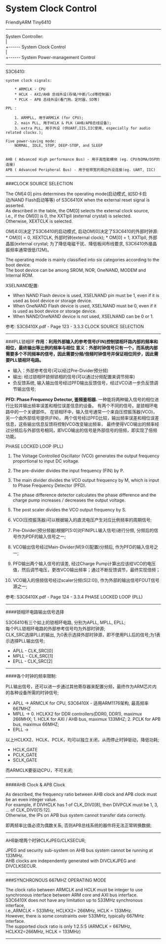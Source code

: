 System Clock Control
=======================

FriendlyARM Tiny6410

----------------------------------
        
System Controller:         
	|              
	+------ System Clock Control           
	|          
	+------ System Power-management Control           
             
---------------------------------         

S3C6410:          

	system clock signals:          

		* ARMCLK - CPU
		* HCLK - AXI/AHB 总线外设(存储/中断/lcd等控制器)
		* PCLK - APB 总线外设(看门狗，定时器，SD等)

	PPL : 

		1. ARMPLL, 用于ARMCLK (for CPU); 
		2. main PLL, 用于HCLK & PLK (AHB/APB总线设备);
		3. extra PLL, 用于外设 (供UART,IIS,IIC使用, especially for audio related clocks.); 
	
	Five power-saving mode:    	
		NORMAL, IDLE, STOP, DEEP-STOP, and SLEEP
		

	AHB ( Advanced High performance Bus) - 用于高性能模块 (eg. CPU与DMA/DSP的连接)
	APB ( Advanced Peripheral Bus) - 用于低带宽的周边外设连接(eg. UART, IIC)

---------------------------------         
###CLOCK SOURCE SELECTION

The OM[4:0] pins determines the operating mode(启动模式, 如SD卡启动/NAND Flash启动等等) of S3C6410X when the external reset signal is asserted.   
As described in the table, the OM[0] selects the external clock source,   
i.e., if the OM[0] is 0, the XXTIpll (external crystal) is selected.  
Otherwise, XEXTCLK is selected.  

OM[4:0]决定了S3C6410的启动模式, 启动OM[0]决定了S3C6410的外部时钟源:  
	* OM[0] = 0, XEXTCLK, 外部时钟(external clock);
	* OM[0] = 1, XXTIpll, 外部晶振(external crystal;
为了降低电磁干扰、降低板间布线要求, S3C6410外接晶振频率通常很低(12M)。

The operating mode is mainly classified into six categories according to the boot device.    
The boot device can be among SROM, NOR, OneNAND, MODEM and Internal ROM.    

XSELNAND配置:   
* When NAND Flash device is used, XSELNAND pin must be 1, even if it is used as boot device or storage device.   
* When OneNAND Flash device is used, XSELNAND must be 0, even if it is used as boot device or storage device.   
* When NAND/OneNAND device is not used, XSELNAND can be 0 or 1.

参考: S3C6410X.pdf - Page 123 - 3.3.3 CLOCK SOURCE SELECTION

---------------------------------         
###PLL锁相环
**作用：利用外部输入的参考信号(FIN)控制锁相环路内部的频率和相位，最终输出等比例的频率与相位**
**意义：外部时钟信号只有一个，而系统内部需要多个不同频率的信号，因此需要分频/倍频时钟信号并保证相位同步，因此需要PLL锁相环电路。**

* 输入：外部参考信号(可以经过Pre-Divider预分频)
* 输出: 经过锁相环锁频锁相的信号(可以通过分频配置来调节频率)
* 负反馈系统, 输入输出信号经过PFD输出反馈信号，经过VCO进一步负反馈调节输出信号;

**PFD: Phase Frequency Detector, 鉴频鉴相器.**
一种能将两种输入信号的相位进行比较并输出频率误差和相位误差信息的设备。
有两个不同的信号。是锁相环电路中的一个关键部件。
在锁相环中，输入信号通常一个来自压控振荡器(VCO)，另一个由外部信号提供(FIN)，
两个信号经过PFD比较，输出频率误差和相位误差信息，这些输出信息反馈将控制VCO改变输出频率，
最终使得VCO输出的频率经过分频后与外部信号相同，即VCO输出的信号是外部信号的倍频，即实现了倍频功能。

PHASE LOCKED LOOP (PLL)  
1. The Voltage Controlled Oscillator (VCO) generates the output frequency proportional to input DC voltage.
2. The pre-divider divides the input frequency (FIN) by P. 
3. The main divider divides the VCO output frequency by M, which is input to Phase Frequency Detector (PFD).
4. The phase difference detector calculates the phase difference and the charge pump increases / decreases the output voltage.   
5. The post scaler divides the VCO output frequency by S.


1. VCO(压控振荡器)可以根据输入的直流电压产生对应比例频率的周期信号;
2. Pre-Divider(预分频器)根据P[5:0]对FIN(PLL输入信号)进行分频, 分频后的信号作为PDF的输入信号之一;
3. VCO输出信号经过Main-Divider(M[9:0]配置)分频后, 作为PFD的输入信号之一;
4. PFD输出两个输入信号的误差, 经过Charge Pump计算出应该给VCO的电压值，然后调节电压，更改VCO输出频率；通过不断反馈调节，最终实现倍频；
5. VCO输入的倍频信号经过scaler分频(S[2:0]), 作为外部的输出信号FOUT信号源之一;

参考: S3C6410X.pdf - Page 124 - 3.3.4 PHASE LOCKED LOOP (PLL)

---------------------------------         
####锁相环电路输出信号选择

S3C6410有三个如上的锁相环电路, 分别为APLL, MPLL, EPLL;   
每个PLL锁相环电路的外部参考信号均为外部时钟源;   
CLK_SRC选择PLL的输出, 为0表示选择外部时钟源，即不使用PLL后的信号;为1表示选择PLL输出信号;    

* APLL - CLK_SRC[0]
* MPLL - CLK_SRC[1]
* EPLL - CLK_SRC[2]

---------------------------------         
####各个时钟的频率限制:

PLL输出信号，还可以进一步通过其他寄存器来配置分频，最终作为ARM芯片内的各种设备所需的时钟信号;    
* APLL -> ARMCLK for CPU, S3C6410X - 适用ARM1176架构, 最高频率667MHZ
* MPLL -> 
		0. HCLKX2 for DDR controllers(DDR0, DDR1), maximux 266MHX; 
		1. HCLK for AXI / AHB bus, maximux 133MHZ; 
		2. PCLK for APB bus, maximux 66MHZ;
* EPLL -> 

以上HCLKX2、HCLK、PCLK，均可以独立关闭，从而停止时钟驱动，降低功耗;
* HCLK_GATE
* PCLK_GATE
* SCLK_GATE

而ARMCLK要驱动CPU，不可关闭;

---------------------------------         
####AHB Clock & APB Clock


As described, the frequency ratio between AHB clock and APB clock must be an even integer value.   
For example, if DIVHCLK has 1 of CLK_DIV0[8], then DIVPCLK must be 1, 3, ... of CLK_DIV0[15:12].   
Otherwise, the IPs on APB bus system cannot transfer data correctly.    

即两频率比值必须为偶数关系, 否则APB总线系统的器件将无法正常转换数据;


---------------------------------         

AHB新增两个时钟CLKJPEG/CLKSECUR;

JPEG and security sub-system on AHB bus system cannot be running at 133MHz.    
AHB clocks are independently generated with DIVCLKJPEG and DIVCLKSECUR.

---------------------------------         
###SYNCHRONOUS 667MHZ OPERATING MODE

The clock ratio between ARMCLK and HCLK must be integer to use synchronous interface between ARM core and AXI bus interface.   
S3C6410X does not have any limitation up to 533MHz synchronous interface,    
i.e.,ARMCLK = 533MHz, HCLKX2= 266MHz, HCLK = 133MHz.    
However, there is some constraints over 533MHz, typically 667MHz interface.     
The supported clock ratio is only 1:2.5:5 (ARMCLK = 667MHz, HCLKX2=266MHz, HCLK = 133MHz)   

---------------------------------         


